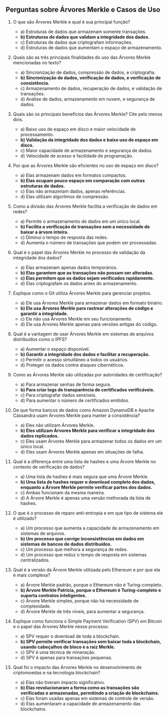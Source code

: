 ## Perguntas sobre Árvores Merkle e Casos de Uso

1. O que são Árvores Merkle e qual é sua principal função?
   - a) Estruturas de dados que armazenam somente transações.
   - **b) Estruturas de dados que validam a integridade dos dados.**
   - c) Estruturas de dados que criptografam informações.
   - d) Estruturas de dados que aumentam o espaço de armazenamento.

2. Quais são as três principais finalidades do uso das Árvores Merkle mencionadas no texto?
   - a) Sincronização de dados, compressão de dados, e criptografia.
   - **b) Sincronização de dados, verificação de dados, e verificação de consistência.**
   - c) Armazenamento de dados, recuperação de dados, e validação de transações.
   - d) Análise de dados, armazenamento em nuvem, e segurança de dados.

3. Quais são os principais benefícios das Árvores Merkle? Cite pelo menos dois.
   - a) Baixo uso de espaço em disco e maior velocidade de processamento.
   - **b) Validação da integridade dos dados e baixo uso de espaço em disco.**
   - c) Maior capacidade de armazenamento e segurança de dados.
   - d) Velocidade de acesso e facilidade de programação.

4. Por que as Árvores Merkle são eficientes no uso de espaço em disco?
   - a) Elas armazenam dados em formatos compactos.
   - **b) Elas ocupam pouco espaço em comparação com outras estruturas de dados.**
   - c) Elas não armazenam dados, apenas referências.
   - d) Elas utilizam algoritmos de compressão.

5. Como a divisão das Árvores Merkle facilita a verificação de dados em redes?
   - a) Permite o armazenamento de dados em um único local.
   - **b) Facilita a verificação de transações sem a necessidade de baixar a árvore inteira.**
   - c) Diminui o tempo de resposta das redes.
   - d) Aumenta o número de transações que podem ser processadas.

6. Qual é o papel das Árvores Merkle no processo de validação da integridade dos dados?
   - a) Elas armazenam apenas dados temporários.
   - **b) Elas garantem que as transações não possam ser alteradas.**
   - **c) Elas permitem que os dados sejam verificados rapidamente.**
   - d) Elas criptografam os dados antes do armazenamento.

7. Explique como o Git utiliza Árvores Merkle para gerenciar projetos.
   - a) Ele usa Árvores Merkle para armazenar dados em formato binário.
   - **b) Ele usa Árvores Merkle para rastrear alterações de código e garantir a integridade.**
   - c) Ele não usa Árvores Merkle em seu funcionamento.
   - d) Ele usa Árvores Merkle apenas para versões antigas do código.

8. Qual é a vantagem de usar Árvores Merkle em sistemas de arquivos distribuídos como o IPFS?
   - a) Aumentar o espaço disponível.
   - **b) Garantir a integridade dos dados e facilitar a recuperação.**
   - c) Permitir o acesso simultâneo a todos os usuários.
   - d) Proteger os dados contra ataques cibernéticos.

9. Como as Árvores Merkle são utilizadas por autoridades de certificação?
   - a) Para armazenar senhas de forma segura.
   - **b) Para criar logs de transparência de certificados verificáveis.**
   - c) Para criptografar dados sensíveis.
   - d) Para aumentar o número de certificados emitidos.

10. De que forma bancos de dados como Amazon DynamoDB e Apache Cassandra usam Árvores Merkle para manter a consistência?
    - a) Eles não utilizam Árvores Merkle.
    - **b) Eles utilizam Árvores Merkle para verificar a integridade dos dados replicados.**
    - c) Eles usam Árvores Merkle para armazenar todos os dados em um único local.
    - d) Eles usam Árvores Merkle apenas em situações de falha.

11. Qual é a diferença entre uma lista de hashes e uma Árvore Merkle no contexto de verificação de dados?
    - a) Uma lista de hashes é mais segura que uma Árvore Merkle.
    - **b) Uma lista de hashes requer o download completo dos dados, enquanto a Árvore Merkle permite verificar partes dos dados.**
    - c) Ambas funcionam da mesma maneira.
    - d) A Árvore Merkle é apenas uma versão melhorada da lista de hashes.

12. O que é o processo de reparo anti-entropia e em que tipo de sistema ele é utilizado?
    - a) Um processo que aumenta a capacidade de armazenamento em sistemas de arquivos.
    - **b) Um processo que corrige inconsistências em dados em sistemas de bancos de dados distribuídos.**
    - c) Um processo que melhora a segurança de redes.
    - d) Um processo que reduz o tempo de resposta em sistemas centralizados.

13. Qual é a versão da Árvore Merkle utilizada pelo Ethereum e por que ela é mais complexa?
    - a) Árvore Merkle padrão, porque o Ethereum não é Turing-completo.
    - **b) Árvore Merkle Patricia, porque o Ethereum é Turing-completo e suporta contratos inteligentes.**
    - c) Árvore Merkle simples, porque não há necessidade de complexidade.
    - d) Árvore Merkle de três níveis, para aumentar a segurança.

14. Explique como funciona o Simple Payment Verification (SPV) em Bitcoin e o papel das Árvores Merkle nesse processo.
    - a) SPV requer o download de toda a blockchain.
    - **b) SPV permite verificar transações sem baixar toda a blockchain, usando cabeçalhos de bloco e a raiz Merkle.**
    - c) SPV é uma técnica de mineração.
    - d) SPV é apenas para transações pequenas.

15. Qual foi o impacto das Árvores Merkle no desenvolvimento de criptomoedas e na tecnologia blockchain?
    - a) Elas não tiveram impacto significativo.
    - **b) Elas revolucionaram a forma como as transações são verificadas e armazenadas, permitindo a criação de blockchains.**
    - c) Elas foram usadas apenas em sistemas de controle de versão.
    - d) Elas aumentaram a capacidade de armazenamento das blockchains.
